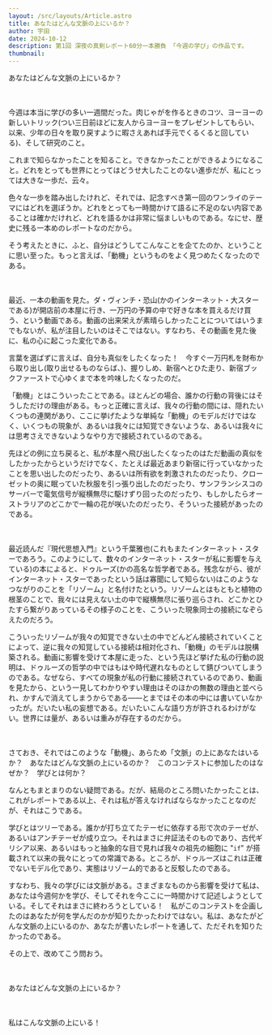 ```yaml
---
layout: /src/layouts/Article.astro
title: あなたはどんな文脈の上にいるか？
author: 宇田
date: 2024-10-12
description: 第1回 深夜の真剣レポート60分一本勝負 「今週の学び」の作品です。
thumbnail:
---
```

あなたはどんな文脈の上にいるか？

　

今週は本当に学びの多い一週間だった。肉じゃがを作るときのコツ、ヨーヨーの新しいトリック(つい三日前ほどに友人からヨーヨーをプレゼントしてもらい、以来、少年の日々を取り戻すように暇さえあれば手元でくるくると回している)、そして研究のこと。

これまで知らなかったことを知ること。できなかったことができるようになること。どれをとっても世界にとってはどうせ大したことのない進歩だが、私にとっては大きな一歩だ、云々。

色々な一歩を踏み出したけれど、それでは、記念すべき第一回のワンライのテーマにはどれを選ぼうか。どれをとっても一時間かけて語るに不足のない内容であることは確かだけれど、どれを語るかは非常に悩ましいものである。なにせ、歴史に残る一本めのレポートなのだから。

そう考えたときに、ふと、自分はどうしてこんなことを企てたのか、ということに思い至った。もっと言えば、「動機」というものをよく見つめたくなったのである。

　

最近、一本の動画を見た。ダ・ヴィンチ・恐山(かのインターネット・大スターである)が開店前の本屋に行き、一万円の予算の中で好きな本を買えるだけ買う、という動画である。動画の出来栄えが素晴らしかったことについてはいうまでもないが、私が注目したいのはそこではない。すなわち、その動画を見た後に、私の心に起こった変化である。

言葉を選ばずに言えば、自分も真似をしたくなった！　今すぐ一万円札を財布から取り出し(取り出せるものならば、)、握りしめ、新宿へとひた走り、新宿ブックファーストで心ゆくまで本を吟味したくなったのだ。

「動機」とはこういったことである。ほとんどの場合、誰かの行動の背後にはそうしただけの理由がある。もっと正確に言えば、我々の行動の間には、隠れたいくつもの連関があり、ここに挙げたような単純な「動機」のモデルだけではなく、いくつもの現象が、あるいは我々には知覚できないような、あるいは我々には思考さえできないようなやり方で接続されているのである。

先ほどの例に立ち戻ると、私が本屋へ飛び出したくなったのはただ動画の真似をしたかったからというだけでなく、たとえば最近あまり新宿に行っていなかったことを思い出したのだったり、あるいは所有欲を刺激されたのだったり、クローゼットの奥に眠っていた秋服を引っ張り出したのだったり、サンフランシスコのサーバーで電気信号が縦横無尽に駆けずり回ったのだったり、もしかしたらオーストラリアのどこかで一輪の花が咲いたのだったり、そういった接続があったのである。

　

最近読んだ『現代思想入門』という千葉雅也(これもまたインターネット・スターであろう。このようにして、数々のインターネット・スターが私に影響を与えている)の本によると、ドゥルーズ(かの高名な哲学者である。残念ながら、彼がインターネット・スターであったという話は寡聞にして知らない)はこのようなつながりのことを「リゾーム」と名付けたという。リゾームとはもともと植物の根茎のことで、我々には見えない土の中で縦横無尽に張り巡らされ、どこかとひたすら繋がりあっているその様子のことを、こういった現象同士の接続になぞらえたのだろう。

こういったリゾームが我々の知覚できない土の中でどんどん接続されていくことによって、逆に我々の知覚している接続は相対化され、「動機」のモデルは脱構築される。動画に影響を受けて本屋に走った、という先ほど挙げた私の行動の説明は、ドゥルーズの哲学の中ではもはや時代遅れなものとして錆びついてしまうのである。なぜなら、すべての現象が私の行動に接続されているのであり、動画を見たから、という一見してわかりやすい理由はそのほかの無数の理由と並べられ、かすんで消えてしまうからである——とまではその本の中には書いていなかったが。だいたい私の妄想である。だいたいこんな語り方が許されるわけがない。世界には量が、あるいは重みが存在するのだから。

　

さておき、それではこのような「動機」、あらため「文脈」の上にあなたはいるか？　あなたはどんな文脈の上にいるのか？　このコンテストに参加したのはなぜか？　学びとは何か？

なんともまとまりのない疑問である。だが、結局のところ問いたかったことは、これがレポートである以上、それは私が答えなければならなかったことなのだが、それはこうである。

学びとはツリーである。誰かが打ち立てたテーゼに依存する形で次のテーゼが、あるいはアンチテーゼが成り立つ。それはまさに弁証法そのものであり、古代ギリシア以来、あるいはもっと抽象的な目で見れば我々の祖先の細胞に "`if`" が搭載されて以来の我々にとっての常識である。ところが、ドゥルーズはこれは正確でないモデル化であり、実態はリゾーム的であると反駁したのである。

すなわち、我々の学びには文脈がある。さまざまなものから影響を受けて私は、あなたは今週何かを学び、そしてそれを今ここに一時間かけて記述しようとしている。そしてそれはまさに終わろうとしている！　私がこのコンテストを企画したのはあなたが何を学んだのかが知りたかったわけではない。私は、あなたがどんな文脈の上にいるのか、あなたが書いたレポートを通して、ただそれを知りたかったのである。

その上で、改めてこう問おう。

　

あなたはどんな文脈の上にいるか？

　

私はこんな文脈の上にいる！